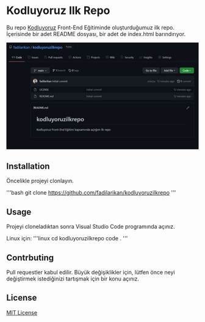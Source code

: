 # Kodluyoruz Ilk Repo

Bu repo [Kodluyoruz](https://www.kodluyoruz.org/) Front-End Eğitiminde oluşturduğumuz ilk repo. İçerisinde bir adet README dosyası, bir adet de index.html barındırıyor.

![kodluyoruzilkrepo](/img.jpg)

## Installation

Öncelikle projeyi clonlayın.

'''bash
git clone https://github.com/fadilarikan/kodluyoruzilkrepo
'''

## Usage

Projeyi cloneladıktan sonra Visual Studio Code programında açınız.

Linux için:
'''linux
cd kodluyoruzilkrepo
code . 
'''

## Contrbuting
Pull requestler kabul edilir. Büyük değişiklikler için, lütfen önce neyi değiştirmek istediğinizi tartışmak için bir konu açınız.

## License
[MIT License](https://choosealicense.com/licenses/mit/)
